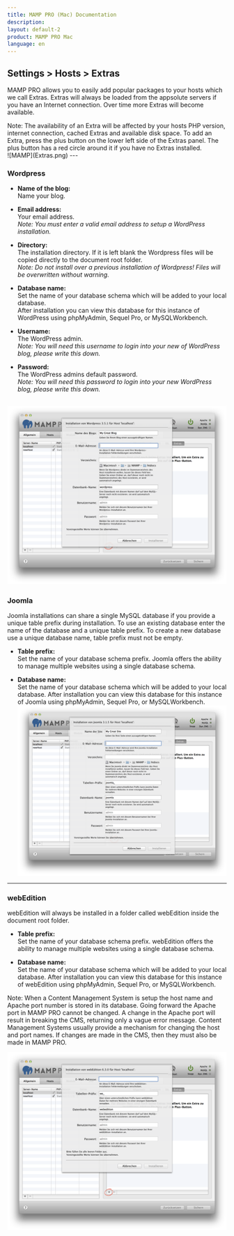 ```yaml
---
title: MAMP PRO (Mac) Documentation
description: 
layout: default-2
product: MAMP PRO Mac
language: en
---
```


## Settings > Hosts > Extras

MAMP PRO allows you to easily add popular packages to your hosts which we call Extras. Extras will always be loaded from the appsolute servers if you have an Internet connection. Over time more Extras will become available.

<div class="alert" role="alert">
Note: The availability of an Extra will be affected by your hosts PHP version, internet connection, cached Extras and available disk space. To add an Extra, press the plus button on the lower left side of the Extras panel. The plus button has a red circle around it if you have no Extras installed.
</div>
![MAMP](Extras.png)
---

### Wordpress

*  **Name of the blog:**  
   Name your blog.

*  **Email address:**  
   Your email address.  
   *Note: You must enter a valid email address to setup a WordPress installation.*

*  **Directory:**  
   The installation directory. If it is left blank the Wordpress files will be copied directly to the document root folder.  
   *Note: Do not install over a previous installation of Wordpress! Files will be overwritten without warning.*  

*  **Database name:**  
   Set the name of your database schema which will be added to your local database.  
   After installation you can view this database for this instance of WordPress using phpMyAdmin, Sequel Pro, or MySQLWorkbench. 
 
*  **Username:**  
   The WordPress admin.  
   *Note: You will need this username to login into your new of WordPress blog, please write this down.*  

*  **Password:**  
   The WordPress admins default password.  
   *Note: You will need this password to login into your new WordPress blog, please write this down.*

![MAMP](Wordpress.png)
---

### Joomla

Joomla installations can share a single MySQL database if you provide a unique table prefix during installation. To use an existing database enter the name of the database and a unique table prefix. To create a new database use a unique database name, table prefix must not be empty.

*  **Table prefix:**  
   Set the name of your database schema prefix. Joomla offers the ability to manage multiple websites using a single database schema.

*  **Database name:**  
   Set the name of your database schema which will be added to your local database.
   After installation you can view this database for this instance of Joomla using phpMyAdmin, Sequel Pro, or MySQLWorkbench. 
![MAMP](Joomla.png)
---

### webEdition

webEdition will always be installed in a folder called webEdition inside the document root folder.

*  **Table prefix:**  
   Set the name of your database schema prefix. webEdition offers the ability to manage multiple websites
   using a single database schema.

*  **Database name:**  
   Set the name of your database schema which will be added to your local database.
   After installation you can view this database for this instance of webEdition using phpMyAdmin, Sequel Pro, or MySQLWorkbench. 

<div class="alert" role="alert">
Note: When a Content Management System is setup the host name and Apache port number is stored in its database. Going forward the Apache port in MAMP PRO cannot be changed. A change in the Apache port will result in breaking the CMS, returning only a vague error message. Content Management Systems usually provide a mechanism for changing the host and port names. If changes are made in the CMS, then they must also be made in MAMP PRO.
</div>

![MAMP](webEdition.png)
